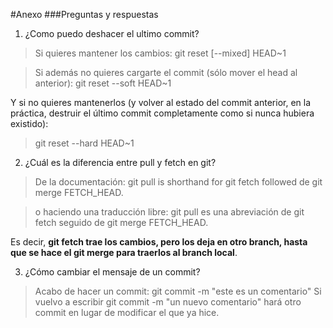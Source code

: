 #Anexo
###Preguntas y respuestas

1. ¿Como puedo deshacer el ultimo commit?
>Si quieres mantener los cambios:
git reset [--mixed] HEAD~1

>Si además no quieres cargarte el commit (sólo mover el head al anterior):
git reset --soft HEAD~1

Y si no quieres mantenerlos (y volver al estado del commit anterior, en la práctica, destruir el último commit completamente como si nunca hubiera existido):
>git reset --hard HEAD~1

2. ¿Cuál es la diferencia entre pull y fetch en git?
>De la documentación:
git pull is shorthand for git fetch followed de git merge FETCH_HEAD.

>o haciendo una traducción libre:
git pull es una abreviación de git fetch seguido de git merge FETCH_HEAD.

Es decir, **git fetch trae los cambios, pero los deja en otro branch, hasta que se hace el git merge para traerlos al branch local**.

3. ¿Cómo cambiar el mensaje de un commit?
>Acabo de hacer un commit:
git commit -m "este es un comentario"
>Si vuelvo a escribir git commit -m "un nuevo comentario" hará otro commit en lugar de modificar el que ya hice.